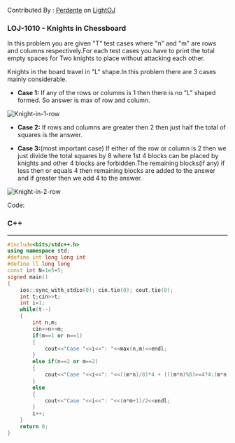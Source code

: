 Contributed By : [Perdente](https://github.com/Perdente) on [LightOJ](https://lightoj.com/home)

### LOJ-1010 - Knights in Chessboard

In this problem you are given "T" test cases where "n" and "m" are rows and columns respectively.For each test cases you have to print the total empty spaces for Two knights to place without attacking each other.

Knights in the board travel in "L" shape.In this  problem there are 3 cases mainly considerable.

- **Case 1:**  If any of  the rows or columns is 1 then there is no "L" shaped formed. So answer is max of row and column.


![Knight-in-1-row](https://user-images.githubusercontent.com/58706003/99261396-df0e2500-2846-11eb-8b94-a99262f2a46a.jpg)

- **Case 2:**  If rows and columns are greater then 2 then just half the total of squares is the answer.

- **Case 3:**(most important case) If either of the row or column is 2 then we just divide the total squares by 8 where 1st 4 blocks can be placed by knights and other 4 blocks are forbidden.The remaining blocks(if any) if less then or equals 4 then remaining  blocks are added to the answer and if greater then we add 4 to the answer.


![Knight-in-2-row](https://user-images.githubusercontent.com/58706003/99261602-21cffd00-2847-11eb-9f34-43bde191856e.jpg)


Code:
### C++
-----
```cpp
#include<bits/stdc++.h>
using namespace std;
#define int long long int
#define ll long long 
const int N=1e5+5;
signed main()
{
    ios::sync_with_stdio(0); cin.tie(0); cout.tie(0);
    int t;cin>>t;
    int i=1;
    while(t--)
    {
        int n,m;
        cin>>n>>m;
        if(m==1 or n==1)
        {
            cout<<"Case "<<i<<": "<<max(n,m)<<endl;
        }
        else if(n==2 or m==2)
        {
            cout<<"Case "<<i<<": "<<((m*n)/8)*4 + (((m*n)%8)>=4?4:(m*n)%8)<<endl;
        }
        else
        {
            cout<<"Case "<<i<<": "<<(n*m+1)/2<<endl;
        }
        i++;
    }
	return 0;
}

```


